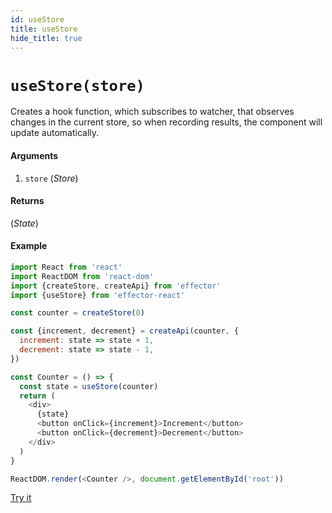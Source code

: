 ```yaml
---
id: useStore
title: useStore
hide_title: true
---
```


# `useStore(store)`

Creates a hook function, which subscribes to watcher, that observes changes in the current store, so when recording results, the component will update automatically.

#### Arguments

1. `store` (_Store_)

#### Returns

(_State_)

#### Example

```js
import React from 'react'
import ReactDOM from 'react-dom'
import {createStore, createApi} from 'effector'
import {useStore} from 'effector-react'

const counter = createStore(0)

const {increment, decrement} = createApi(counter, {
  increment: state => state + 1,
  decrement: state => state - 1,
})

const Counter = () => {
  const state = useStore(counter)
  return (
    <div>
      {state}
      <button onClick={increment}>Increment</button>
      <button onClick={decrement}>Decrement</button>
    </div>
  )
}

ReactDOM.render(<Counter />, document.getElementById('root'))
```

[Try it](https://share.effector.dev/4aFc0s3d)
